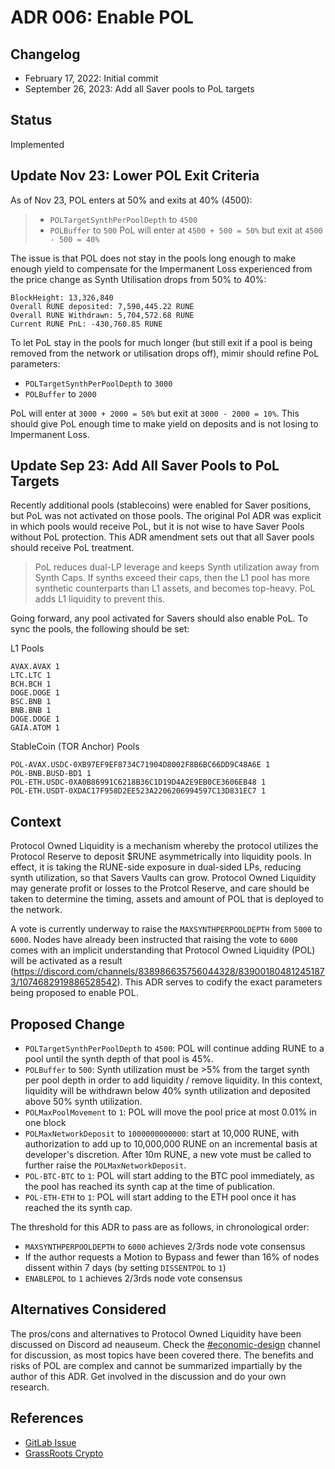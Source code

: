 # ADR 006: Enable POL

## Changelog

- February 17, 2022: Initial commit
- September 26, 2023: Add all Saver pools to PoL targets

## Status

Implemented

## Update Nov 23: Lower POL Exit Criteria

As of Nov 23, POL enters at 50% and exits at 40% (4500):

> - `POLTargetSynthPerPoolDepth` to `4500`
> - `POLBuffer` to `500`
>   PoL will enter at `4500 + 500 = 50%` but exit at `4500 - 500 = 40%`

The issue is that POL does not stay in the pools long enough to make enough yield to compensate for the Impermanent Loss experienced from the price change as Synth Utilisation drops from 50% to 40%:

```text
BlockHeight: 13,326,840
Overall RUNE deposited: 7,590,445.22 RUNE
Overall RUNE Withdrawn: 5,704,572.68 RUNE
Current RUNE PnL: -430,760.85 RUNE
```

To let PoL stay in the pools for much longer (but still exit if a pool is being removed from the network or utilisation drops off), mimir should refine PoL parameters:

- `POLTargetSynthPerPoolDepth` to `3000`
- `POLBuffer` to `2000`

PoL will enter at `3000 + 2000 = 50%` but exit at `3000 - 2000 = 10%`. This should give PoL enough time to make yield on deposits and is not losing to Impermanent Loss.

## Update Sep 23: Add All Saver Pools to PoL Targets

Recently additional pools (stablecoins) were enabled for Saver positions, but PoL was not activated on those pools. The original Pol ADR was explicit in which pools would receive PoL, but it is not wise to have Saver Pools without PoL protection. This ADR amendment sets out that all Saver pools should receive PoL treatment.

> PoL reduces dual-LP leverage and keeps Synth utilization away from Synth Caps. If synths exceed their caps, then the L1 pool has more synthetic counterparts than L1 assets, and becomes top-heavy. PoL adds L1 liquidity to prevent this.

Going forward, any pool activated for Savers should also enable PoL.
To sync the pools, the following should be set:

L1 Pools

```text
AVAX.AVAX 1
LTC.LTC 1
BCH.BCH 1
DOGE.DOGE 1
BSC.BNB 1
BNB.BNB 1
DOGE.DOGE 1
GAIA.ATOM 1
```

StableCoin (TOR Anchor) Pools

```text
POL-AVAX.USDC-0XB97EF9EF8734C71904D8002F8B6BC66DD9C48A6E 1
POL-BNB.BUSD-BD1 1
POL-ETH.USDC-0XA0B86991C6218B36C1D19D4A2E9EB0CE3606EB48 1
POL-ETH.USDT-0XDAC17F958D2EE523A2206206994597C13D831EC7 1
```

## Context

Protocol Owned Liquidity is a mechanism whereby the protocol utilizes the Protocol Reserve to deposit $RUNE asymmetrically into liquidity pools. In effect, it is taking the RUNE-side exposure in dual-sided LPs, reducing synth utilization, so that Savers Vaults can grow. Protocol Owned Liquidity may generate profit or losses to the Protcol Reserve, and care should be taken to determine the timing, assets and amount of POL that is deployed to the network.

A vote is currently underway to raise the `MAXSYNTHPERPOOLDEPTH` from `5000` to `6000`. Nodes have already been instructed that raising the vote to `6000` comes with an implicit understanding that Protocol Owned Liquidity (POL) will be activated as a result (https://discord.com/channels/838986635756044328/839001804812451873/1074682919886528542). This ADR serves to codify the exact parameters being proposed to enable POL.

## Proposed Change

- `POLTargetSynthPerPoolDepth` to `4500`: POL will continue adding RUNE to a pool until the synth depth of that pool is 45%.
- `POLBuffer` to `500`: Synth utilization must be >5% from the target synth per pool depth in order to add liquidity / remove liquidity. In this context, liquidity will be withdrawn below 40% synth utilization and deposited above 50% synth utilization.
- `POLMaxPoolMovement` to `1`: POL will move the pool price at most 0.01% in one block
- `POLMaxNetworkDeposit` to `1000000000000`: start at 10,000 RUNE, with authorization to add up to 10,000,000 RUNE on an incremental basis at developer's discretion. After 10m RUNE, a new vote must be called to further raise the `POLMaxNetworkDeposit`.
- `POL-BTC-BTC` to `1`: POL will start adding to the BTC pool immediately, as the pool has reached its synth cap at the time of publication.
- `POL-ETH-ETH` to `1`: POL will start adding to the ETH pool once it has reached the its synth cap.

The threshold for this ADR to pass are as follows, in chronological order:

- `MAXSYNTHPERPOOLDEPTH` to `6000` achieves 2/3rds node vote consensus
- If the author requests a Motion to Bypass and fewer than 16% of nodes dissent within 7 days (by setting `DISSENTPOL` to `1`)
- `ENABLEPOL` to `1` achieves 2/3rds node vote consensus

## Alternatives Considered

The pros/cons and alternatives to Protocol Owned Liquidity have been discussed on Discord ad neauseum. Check the [#economic-design](https://discord.com/channels/838986635756044328/839002361749438485) channel for discussion, as most topics have been covered there. The benefits and risks of POL are complex and cannot be summarized impartially by the author of this ADR. Get involved in the discussion and do your own research.

## References

- [GitLab Issue](https://gitlab.com/thorchain/thornode/-/issues/1342#protocol-owned-liquidity-pol)
- [GrassRoots Crypto](https://www.youtube.com/watch?v=Up2-arSzH5k)
